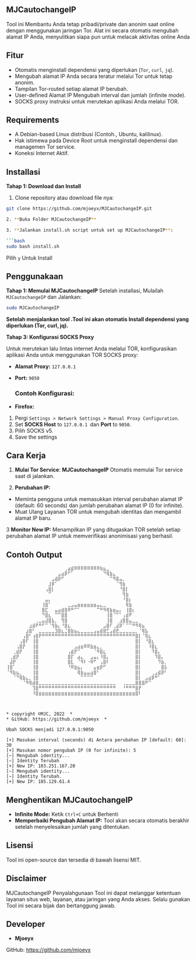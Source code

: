 
## MJCautochangeIP
Tool ini Membantu Anda tetap pribadi/private dan anonim saat online dengan menggunakan jaringan Tor. Alat ini secara otomatis mengubah alamat IP Anda, menyulitkan siapa pun untuk melacak aktivitas online Anda

## Fitur
- Otomatis menginstall dependensi yang diperlukan (`Tor`, `curl`, `jq`).
- Mengubah alamat IP Anda secara teratur melalui Tor untuk tetap anonim.
- Tampilan Tor-routed setiap alamat IP berubah.
- User-defined Alamat IP Mengubah interval dan jumlah (infinite mode).
- SOCKS proxy instruksi untuk merutekan aplikasi Anda melalui TOR.
## Requirements
- A Debian-based Linux distribusi (Contoh., Ubuntu, kalilinux).
- Hak istimewa pada Device Root untuk menginstall dependensi dan managemen Tor service.
- Koneksi Internet Aktif.
## Installasi
**Tahap 1: Download dan Install**
1. Clone repository atau download file nya:

```bash
git clone https://github.com/mjoeyx/MJCautochangeIP.git

2. **Buka Folder MJCautochangeIP**

3. **Jalankan install.sh script untuk set up MJCautochangeIP**:

```bash
sudo bash install.sh
```
Pilih `y` Untuk Install

## Penggunakaan
**Tahap 1: Memulai MJCautochangeIP**
Setelah installasi, Mulailah `MJCautochangeIP` dan Jalankan:

```bash
sudo MJCautochangeIP
```
**Setelah menjalankan tool .Tool ini akan otomatis Install dependensi yang diperlukan (Tor, curl, jq).**

**Tahap 3: Konfigurasi SOCKS Proxy**


Untuk merutekan lalu lintas internet Anda melalui TOR, konfigurasikan aplikasi Anda untuk menggunakan TOR SOCKS proxy:

- **Alamat Proxy:** `127.0.0.1`
- **Port:** `9050`

  
  ### Contoh Konfigurasi:
- **Firefox:**

1. Pergi `Settings > Network Settings > Manual Proxy Configuration`.
2. Set **SOCKS Host** to `127.0.0.1 `dan **Port** to `9050`.
3. Pilih SOCKS v5.
4. Save the settings

## Cara Kerja
1. **Mulai Tor Service**: **MJCautochangeIP** Otomatis memulai Tor service saat di jalankan.

2. **Perubahan IP:**

- Meminta pengguna untuk memasukkan interval perubahan alamat IP (default: 60 seconds) dan jumlah perubahan alamat IP (0 for infinite).
- Muat Ulang Layanan TOR untuk mengubah identitas dan mengambil alamat IP baru.

  
3 **Monitor New IP:** Menampilkan IP yang ditugaskan TOR setelah setiap perubahan alamat IP untuk memverifikasi anonimisasi yang berhasil.

## Contoh Output
```plaintext
⠀⠀⠀⠀⠀⠀⠀⠀⠀⠀⠀⠀⠀⠀⠀⠀⠀⠀⢀⣴⣾⠿⠿⠿⠿⠿⠿⠿⠿⢷⣦⣀⠀⠀⠀⠀⠀⠀⠀⠀⠀⠀⠀⠀⠀⠀⠀⠀⠀⠀
⠀⠀⠀⠀⠀⠀⠀⠀⠀⠀⠀⠀⠀⠀⠀⠀⣠⣴⡿⠋⠁⠀⠀⠀⠀⠀⠀⠀⠀⠀⠙⢿⣷⣄⠀⠀⠀⠀⠀⠀⠀⠀⠀⠀⠀⠀⠀⠀⠀⠀
⠀⠀⠀⠀⠀⠀⠀⠀⠀⠀⠀⠀⠀⠀⣠⣾⡿⠋⠀⠀⠀⠀⠀⠀⠀⠀⠀⠀⠀⠀⠀⠀⠉⠻⣿⣤⡀⠀⠀⠀⠀⠀⠀⠀⠀⠀⠀⠀⠀⠀
⠀⠀⠀⠀⠀⠀⠀⠀⠀⠀⠀⠀⠀⣸⡿⠁⠀⠀⠀⠀⠀⠀⠀⠀⠀⠀⠀⠀⠀⠀⠀⠀⠀⠀⠈⢻⣷⠀⠀⠀⠀⠀⠀⠀⠀⠀⠀⠀⠀⠀
⠀⠀⠀⠀⠀⠀⠀⠀⠀⠀⠀⠀⢠⣿⡇⠀⠀⠀⠀⠀⠀⠀⠀⠀⠀⠀⠀⠀⠀⠀⠀⠀⠀⠀⠀⠘⣿⡇⠀⠀⠀⠀⠀⠀⠀⠀⠀⠀⠀⠀
⠀⠀⠀⠀⠀⠀⠀⠀⠀⠀⠀⠀⠀⠉⠀⠀⠀⠀⠀⠀⠀⠀⠀⠀⠀⠀⠀⠀⠀⠀⠀⠀⠀⠀⠀⠀⢻⣷⠀⠀⠀⠀⠀⠀⠀⠀⠀⠀⠀⠀
⠀⠀⠀⠀⠀⠀⠀⠀⠀⠀⠀⠀⣤⡄⠀⠀⠀⠀⠀⠀⠀⠀⠀⠀⠀⠀⠀⠀⠀⠀⠀⠀⠀⠀⠀⠀⠘⣿⡆⠀⠀⠀⠀⠀⠀⠀⠀⠀⠀⠀
⠀⠀⠀⠀⠀⠀⠀⠀⠀⠀⠀⢸⣿⠁⠀⠀⠀⠀⠀⣀⣠⣤⣶⣶⣶⣶⣶⣶⣤⣄⣀⠀⠀⠀⠀⠀⠀⢿⣷⠀⠀⠀⠀⠀⠀⠀⠀⠀⠀⠀
⠀⠀⠀⠀⠀⠀⠀⠀⠀⠀⠀⣿⣏⠀⠀⣤⣴⣾⣿⠿⠛⠉⠁⠀⠀⠀⠀⠀⠉⠛⠻⢿⣷⣶⣤⡄⠀⢸⣿⡆⠀⠀⠀⠀⠀⠀⠀⠀⠀⠀
⠀⠀⠀⠀⠀⠀⠀⠀⠀⠀⠀⠙⣿⣆⠀⠉⠉⣿⣿⠀⠀⠀⠀⠀⠀⠀⠀⠀⠀⠀⠀⢸⣿⠈⠉⠁⢠⣾⠟⠀⠀⠀⠀⠀⠀⠀⠀⠀⠀⠀
⠀⠀⠀⠀⠀⠀⠀⠀⠀⢀⣀⣤⣼⣿⣧⡀⠀⢻⣿⠀⠀⠀⠀⠀⠀⠀⠀⠀⠀⠀⠀⢸⣿⠀⠀⣰⣿⣿⣤⣀⣀⠀⠀⠀⠀⠀⠀⠀⠀⠀
⠀⠀⠀⠀⠀⠀⠀⣰⣾⠟⠛⠋⠉⠈⢻⣷⡄⠘⣿⣆⠀⠀⠀⠀⠀⠀⠀⠀⠀⠀⣠⣿⠏⢀⣼⡿⠁⠉⠉⠛⠻⢿⣦⠀⠀⠀⠀⠀⠀⠀
⠀⠀⠀⠀⠀⠀⣰⣿⠃⠀⣀⣀⣀⣀⣀⣹⣿⣆⣈⣿⣷⣦⣄⣀⣀⣀⣀⣠⣤⣾⣿⣋⣠⣾⣟⣀⣀⣀⣀⣀⡀⠈⢿⣧⠀⠀⠀⠀⠀⠀
⠀⠀⠀⠀⠀⢠⣿⠃⢰⣿⠟⠛⠛⠛⠛⠛⠛⠛⠛⠛⠛⠛⠛⠛⠛⠛⠛⠛⠛⠛⠛⠛⠛⠛⠛⠛⠛⠛⠛⠛⣿⡇⠈⢿⣆⠀⠀⠀⠀⠀
⠀⠀⠀⠀⢠⣿⠏⠀⢸⣿⠀⠀⠀⠀⠀⠀⠀⠀⠀⠀⠀⠀⠀⠀⠀⠀⠀⠀⠀⠀⠀⠀⠀⠀⠀⠀⠀⠀⠀⠀⣿⡇⠀⠘⣿⣆⠀⠀⠀⠀
⠀⠀⠀⢠⣿⡟⠀⠀⢸⣿⠀⠀⠀⠀⠀⠀⠀⠀⠀⠀⠀⣠⣴⣶⠿⠿⣷⣶⣄⡀⠀⠀⠀⠀⠀⠀⠀⠀⠀⠀⣿⡇⠀⠀⠸⣿⣆⠀⠀⠀
⠀⠀⢀⣾⡟⠀⠀⠀⢸⣿⠀⠀⠀⠀⠀⠀⠀⠀⠀⢠⣾⡟⠉⠀⠀⠀⠀⠈⠻⣿⣆⠀⠀⠀⠀⠀⠀⠀⠀⠀⣿⡇⠀⠀⠀⠹⣿⡄⠀⠀
⠀⢀⣾⡟⠀⠀⠀⠀⢸⣿⠀⠀⠀⠀⠀⠀⠀⠀⠀⣿⡏⠀⣴⣄⠀⠀⣠⣤⡄⠸⣿⡄⠀⠀⠀⠀⠀⠀⠀⠀⣿⡇⠀⠀⠀⠀⠹⣿⡄⠀
⠀⣼⡟⠀⠀⠀⠀⠀⢸⣿⠀⠀⠀⠀⠀⠀⠀⠀⠀⣿⣇⠀⠈⠻⠇⠐⠿⠋⠀⢠⣿⠇⠀⠀⠀⠀⠀⠀⠀⠀⣿⡇⠀⠀⠀⠀⠀⠹⣷⡀
⢸⣿⠁⠀⠀⠀⠀⠀⢸⣿⠀⠀⠀⠀⠀⠀⠀⠀⠀⠘⠿⣷⣦⡄⠀⠀⠀⣤⣶⡿⠋⠀⠀⠀⠀⠀⠀⠀⠀⠀⣿⡇⠀⠀⠀⠀⠀⠀⣿⡧
⠈⠻⣷⣦⡀⠀⠀⠀⢸⣿⠀⠀⠀⠀⠀⠀⠀⠀⠀⠀⠀⠀⢿⣷⣤⣤⣴⣿⠃⠀⠀⠀⠀⠀⠀⠀⠀⠀⠀⠀⣿⡇⠀⠀⠀⢀⣠⣾⡿⠃
⠀⠀⠈⠙⢿⣷⣄⡀⢸⣿⠀⠀⠀⠀⠀⠀⠀⠀⠀⠀⠀⠀⠀⠉⠉⠉⠉⠀⠀⠀⠀⠀⠀⠀⠀⠀⠀⠀⠀⠀⣿⡇⠀⣠⣴⡿⠛⠁⠀⠀
⠀⠀⠀⠀⠀⠈⠻⢿⣾⣿⣀⣀⣀⣀⣀⣀⣀⣀⣀⣀⣀⣀⣀⣀⣀⣀⣀⣀⣀⣀⣀⣀⣀⣀⠀⠀⢀⣀⣀⣀⣿⣿⣿⠟⠉⠀⠀⠀⠀⠀
⠀⠀⠀⠀⠀⠀⠀⠀⢹⣿⠛⠛⠛⠛⠛⠛⠛⠛⠛⠛⠛⠛⠛⠛⠛⠛⠛⠛⠛⠛⠛⠛⠛⠛⠀⠀⠘⠛⠛⠛⣿⡟⠀⠀⠀⠀⠀⠀⠀⠀
⠀⠀⠀⠀⠀⠀⠀⠀⠸⣿⣶⣶⣶⣶⣶⣶⣶⣶⣶⣶⣶⣶⣶⣶⣶⣶⣶⣶⣶⣶⣶⣶⣶⣶⣶⣶⣶⣶⣶⣶⣿⠇⠀⠀⠀⠀⠀⠀⠀⠀
                                            
                                            

* copyright ©MJC, 2022  *
* GitHub: https://github.com/mjoeyx  *

Ubah SOCKS menjadi 127.0.0.1:9050

[+] Masukan interval (seconds) di Antara perubahan IP [default: 60]: 30
[+] Masukan nomor pengubah IP (0 for infinite): 5
[~] Mengubah identity...
[~] Identity Terubah
[+] New IP: 103.251.167.20
[~] Mengubah identity...
[~] Identity Terubah.
[+] New IP: 185.129.61.4
```
## Menghentikan MJCautochangeIP
- **Infinite Mode:** Ketik `Ctrl+C` untuk Berhenti
- **Memperbaiki Pengubah Alamat IP:** Tool akan secara otomatis berakhir setelah menyelesaikan jumlah yang ditentukan.

## Lisensi
Tool ini open-source dan tersedia di bawah lisensi MIT.


## Disclaimer
MJCautochangeIP Penyalahgunaan Tool ini dapat melanggar ketentuan layanan situs web, layanan, atau jaringan yang Anda akses. Selalu gunakan Tool ini secara bijak dan bertanggung jawab.




## Developer
- **Mjoeyx**
  

GitHub: https://github.com/mjoeyx
